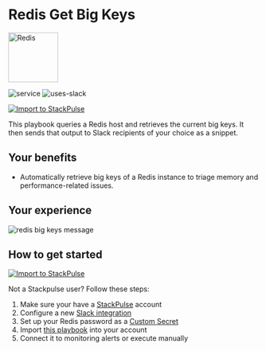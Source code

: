# Redis Get Big Keys

<img src="../../images/redis.svg" width="100" alt="Redis">

![service](https://img.shields.io/static/v1?label=service&message=Redis&style=flat&logo=Redis&color=A41E11)
![uses-slack](https://img.shields.io/static/v1?label=uses&message=Slack&style=flat&logo=slack&color=4A154B)

[![Import to StackPulse](../../images/open_in_stackpulse.svg)](https://app.stackpulse.io/playbook/create?tab=playbook#https://github.com/stackpulse/playbooks/blob/master/redis/get-big-keys/playbook.yaml)

This playbook queries a Redis host and retrieves the current big keys.
It then sends that output to Slack recipients of your choice as a snippet.

## Your benefits

- Automatically retrieve big keys of a Redis instance to triage memory and performance-related issues.

## Your experience

![redis big keys message](../../images/redis_big_keys.png)

## How to get started

[![Import to StackPulse](../../images/open_in_stackpulse.svg)](https://app.stackpulse.io/playbook/create?tab=playbook#https://github.com/stackpulse/playbooks/blob/master/redis/get-big-keys/playbook.yaml)

Not a Stackpulse user? Follow these steps:

1. Make sure your have a [StackPulse](https://stackpulse.com/get-started) account
2. Configure a  new [Slack integration](https://docs.stackpulse.io/getting_started/#step-3-configure-a-new-slack-integration)
3. Set up your Redis password as a [Custom Secret](https://docs.stackpulse.io/integrations/#custom-integrations-secrets)
4. Import [this playbook](https://app.stackpulse.io/playbooks) into your account
5. Connect it to monitoring alerts or execute manually

